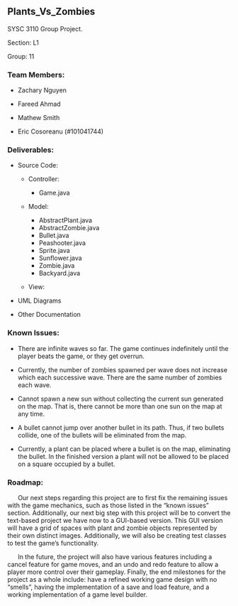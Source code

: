 ## Plants_Vs_Zombies

SYSC 3110 Group Project.

Section: L1 

Group: 11

### Team Members:

- Zachary Nguyen

- Fareed Ahmad

- Mathew Smith

- Eric Cosoreanu (#101041744)

### Deliverables:

 * Source Code:
  
    - Controller: 
        - Game.java
 
    - Model:
        - AbstractPlant.java
        - AbstractZombie.java
        - Bullet.java
        - Peashooter.java
        - Sprite.java
        - Sunflower.java
        - Zombie.java
        - Backyard.java
    - View:
        
  * UML Diagrams
  
  * Other Documentation

### Known Issues:
  * There are infinite waves so far. 
    The game continues indefinitely until the player beats the game, or they get overrun. 

  * Currently, the number of zombies spawned per wave does not increase which each successive wave. 
    There are the same number of zombies each wave.

  * Cannot spawn a new sun without collecting the current sun generated on the map.
    That is, there cannot be more than one sun on the map at any time. 

  * A bullet cannot jump over another bullet in its path. 
    Thus, if two bullets collide, one of the bullets will be eliminated from the map. 

  * Currently, a plant can be placed where a bullet is on the map, eliminating the bullet. 
    In the finished version a plant will not be allowed to be placed on a square occupied by a bullet. 


### Roadmap:
&nbsp;&nbsp;&nbsp;&nbsp;&nbsp;&nbsp;Our next steps regarding this project are to first fix the remaining issues with the game mechanics, such as those listed in the “known issues” section. Additionally, our next big step with this project will be to convert the text-based project we have now to a GUI-based version. This GUI version will have a grid of spaces with plant and zombie objects represented by their own distinct images. Additionally, we will also be creating test classes to test the game’s functionality. 
  
&nbsp;&nbsp;&nbsp;&nbsp;&nbsp;&nbsp;In the future, the project will also have various features including a cancel feature for game moves, and an undo and redo feature to allow a player more control over their gameplay. Finally, the end milestones for the project as a whole include: have a refined working game design with no “smells”, having the implementation of a save and load feature, and a working implementation of a game level builder. 
  
